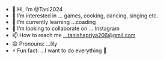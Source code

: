 - 👋 Hi, I’m @Tani2024
- 👀 I’m interested in ... games, cooking, dancing, singing etc.
- 🌱 I’m currently learning ...coading 
- 💞️ I’m looking to collaborate on ... Instagram 
- 📫 How to reach me ...tanishapriya206@gmil.com
- 😄 Pronouns: ...lily
- ⚡ Fun fact: ...I want to do everything 🤣

<!---
Tani2024/Tani2024 is a ✨ special ✨ repository because its `README.md` (this file) appears on your GitHub profile.
You can click the Preview link to take a look at your changes.
--->
